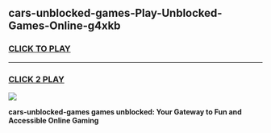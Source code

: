 
## cars-unblocked-games-Play-Unblocked-Games-Online-g4xkb
<h3>
<a href="https://premium76.site?title=cars-unblocked-games&ref=24A">CLICK TO PLAY</a></h3>
<hr>

<h3>
<a href="https://premium76.site?title=cars-unblocked-games&ref=24A">CLICK 2 PLAY</a>
  
</h3>

<a href="https://premium76.site?title=cars-unblocked-games&ref=24A"><img src="https://clearcache.store/games.png"></a>


**cars-unblocked-games games unblocked: Your Gateway to Fun and Accessible Online Gaming**
